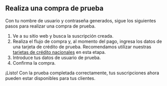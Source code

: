 ## Realiza una compra de prueba

Con tu nombre de usuario y contraseña generados, sigue los siguientes pasos para realizar una compra de prueba.


1. Ve a su sitio web y busca la suscripción creada.
2. Realiza el flujo de compra y, al momento del pago, ingresa los datos de una tarjeta de crédito de prueba. Recomendamos utilizar nuestras [tarjetas de crédito nacionales](https://www.mercadopago[FAKER][URL][DOMAIN]/developers/es/guides/resources/localization/local-cards) en esta etapa.
3. Introduce tus datos de usuario de prueba.
4. Confirma la compra.

¡Listo! Con la prueba completada correctamente, tus suscripciones ahora pueden estar disponibles para tus clientes.
